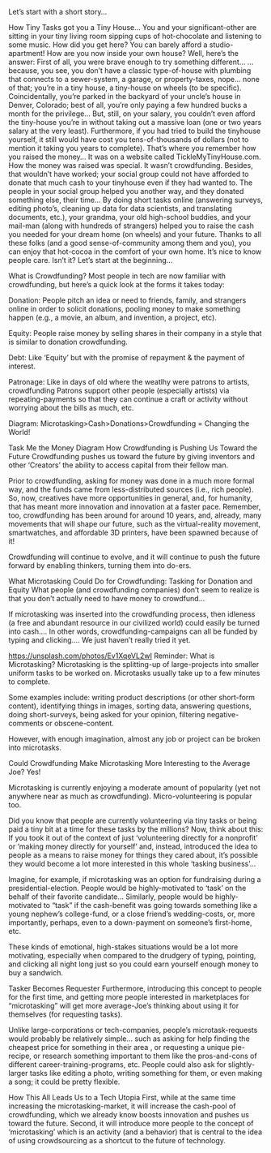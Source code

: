 Let’s start with a short story…

How Tiny Tasks got you a Tiny House…
You and your significant-other are sitting in your tiny living room sipping cups of hot-chocolate and listening to some music.
How did you get here?
You can barely afford a studio-apartment! How are you now inside your own house?
Well, here’s the answer:
First of all, you were brave enough to try something different…
…because, you see, you don’t have a classic type-of-house with plumbing that connects to a sewer-system, a garage, or property-taxes, nope… none of that;
you’re in a tiny house, a tiny-house on wheels (to be specific). Coincidentally, you’re parked in the backyard of your uncle’s house in Denver, Colorado; best of all, you’re only paying a few hundred bucks a month for the privilege…
But, still, on your salary, you couldn’t even afford the tiny-house you’re in without taking out a massive loan (one or two years salary at the very least). Furthermore, if you had tried to build the tinyhouse yourself, it still would have cost you tens-of-thousands of dollars (not to mention it taking you years to complete).
That’s where you remember how you raised the money… It was on a website called TickleMyTinyHouse.com.
How the money was raised was special. It wasn’t crowdfunding. Besides, that wouldn’t have worked; your social group could not have afforded to donate that much cash to your tinyhouse even if they had wanted to. The people in your social group helped you another way, and they donated something else, their time…
By doing short tasks online (answering surveys, editing photo’s, cleaning up data for data scientists, and translating documents, etc.), your grandma, your old high-school buddies, and your mail-man (along with hundreds of strangers) helped you to raise the cash you needed for your dream home (on wheels) and your future.
Thanks to all these folks (and a good sense-of-community among them and you), you can enjoy that hot-cocoa in the comfort of your own home.
It’s nice to know people care. Isn’t it?
Let’s start at the beginning…

What is Crowdfunding?
Most people in tech are now familiar with crowdfunding, but here’s a quick look at the forms it takes today:

Donation: People pitch an idea or need to friends, family, and strangers online in order to solicit donations, pooling money to make something happen (e.g., a movie, an album, and invention, a project, etc).

Equity: People raise money by selling shares in their company in a style that is similar to donation crowdfunding.

Debt: Like ‘Equity’ but with the promise of repayment & the payment of interest.

Patronage: Like in days of old where the weatlhy were patrons to artists, crowdfunding Patrons support other people (especially artists) via repeating-payments so that they can continue a craft or activity without worrying about the bills as much, etc.

Diagram: Microtasking>Cash>Donations>Crowdfunding = Changing the World!

Task Me the Money Diagram
How Crowdfunding is Pushing Us Toward the Future
Crowdfunding pushes us toward the future by giving inventors and other ‘Creators’ the ability to access capital from their fellow man.

Prior to crowdfunding, asking for money was done in a much more formal way, and the funds came from less-distributed sources (i.e., rich people).
So, now, creatives have more opportunities in general, and, for humanity, that has meant more innovation and innovation at a faster pace.
Remember, too, crowdfunding has been around for around 10 years, and, already, many movements that will shape our future, such as the virtual-reality movement, smartwatches, and affordable 3D printers, have been spawned because of it!

Crowdfunding will continue to evolve, and it will continue to push the future forward by enabling thinkers, turning them into do-ers.

What Microtasking Could Do for Crowdfunding: Tasking for Donation and Equity
What people (and crowdfunding companies) don’t seem to realize is that you don’t actually need to have money to crowdfund…

If microtasking was inserted into the crowdfunding process, then idleness (a free and abundant resource in our civilized world) could easily be turned into
cash….
In other words, crowdfunding-campaigns can all be funded by typing and clicking…. We just haven’t really tried it yet.


https://unsplash.com/photos/Ev1XqeVL2wI
Reminder: What is Microtasking?
Microtasking is the splitting-up of large-projects into smaller uniform tasks to be worked on. Microtasks usually take up to a few minutes to complete.

Some examples include: writing product descriptions (or other short-form content), identifying things in images, sorting data, answering questions, doing short-surveys, being asked for your
opinion, filtering negative-comments or obscene-content.

However, with enough imagination, almost any job or project can be broken into microtasks.

Could Crowdfunding Make Microtasking More Interesting to the Average Joe?
Yes!

Microtasking is currently enjoying a moderate amount of popularity (yet not anywhere near as much as crowdfunding). Micro-volunteering is popular too.

Did you know that people are currently volunteering via tiny tasks or being paid a tiny bit at a time for these tasks by the millions?
Now, think about this: If you took it out of the context of just ‘volunteering directly for a nonprofit’ or ‘making money directly for yourself’ and, instead, introduced the idea to people as a means to raise money for things they cared about, it’s possible they would become a lot more interested in this whole ‘tasking business’…

Imagine, for example, if microtasking was an option for fundraising during a presidential-election. People would be highly-motivated to ‘task’ on the behalf of their favorite candidate…
Similarly, people would be highly-motivated to “task” if the cash-benefit was going towards something like a young nephew’s college-fund, or a close friend’s wedding-costs, or, more importantly, perhaps, even to a down-payment on someone’s first-home, etc.

These kinds of emotional, high-stakes situations would be a lot more motivating, especially when compared to the drudgery of typing, pointing, and clicking all night long just so you could earn yourself enough money to buy a sandwich.

Tasker Becomes Requester
Furthermore, introducing this concept to people for the first time, and getting more people interested in marketplaces for “microtasking” will get more average-Joe’s thinking about using it for themselves (for requesting tasks).

Unlike large-corporations or tech-companies, people’s microtask-requests would probably be relatively simple… such as asking for help finding the cheapest price for something in their area , or requesting a unique pie-recipe, or research something important to them like the pros-and-cons of different career-training-programs, etc.
People could also ask for slightly-larger tasks like editing a photo, writing something for them, or even making a song; it could be pretty flexible.

How This All Leads Us to a Tech Utopia
First, while at the same time increasing the microtasking-market, it will increase the cash-pool of crowdfunding, which we already know boosts innovation and pushes us toward the future.
Second, it will introduce more people to the concept of ‘microtasking’ which is an activity (and a behavior) that is central to the idea of using crowdsourcing as a shortcut to the future of technology.
